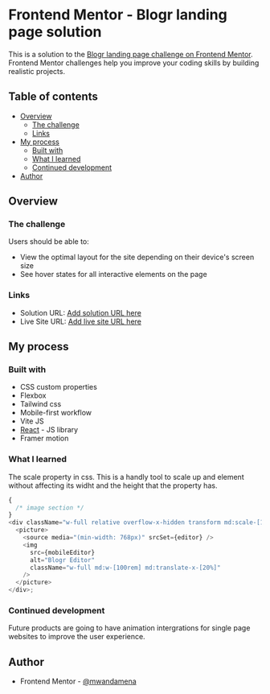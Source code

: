 # Frontend Mentor - Blogr landing page solution

This is a solution to the [Blogr landing page challenge on Frontend Mentor](https://www.frontendmentor.io/challenges/blogr-landing-page-EX2RLAApP). Frontend Mentor challenges help you improve your coding skills by building realistic projects.

## Table of contents

- [Overview](#overview)
  - [The challenge](#the-challenge)
  - [Links](#links)
- [My process](#my-process)
  - [Built with](#built-with)
  - [What I learned](#what-i-learned)
  - [Continued development](#continued-development)
- [Author](#author)

## Overview

### The challenge

Users should be able to:

- View the optimal layout for the site depending on their device's screen size
- See hover states for all interactive elements on the page

### Links

- Solution URL: [Add solution URL here]()
- Live Site URL: [Add live site URL here]()

## My process

### Built with

- CSS custom properties
- Flexbox
- Tailwind css
- Mobile-first workflow
- Vite JS
- [React](https://reactjs.org/) - JS library
- Framer motion

### What I learned

The scale property in css. This is a handly tool to scale up and element without affecting its widht and the height that the property has.

```js
{
  /* image section */
}
<div className="w-full relative overflow-x-hidden transform md:scale-[1.5]">
  <picture>
    <source media="(min-width: 768px)" srcSet={editor} />
    <img
      src={mobileEditor}
      alt="Blogr Editor"
      className="w-full md:w-[100rem] md:translate-x-[20%]"
    />
  </picture>
</div>;
```

### Continued development

Future products are going to have animation intergrations for single page websites to improve the user experience.

## Author

- Frontend Mentor - [@mwandamena](https://www.frontendmentor.io/profile/Mwandamena)

